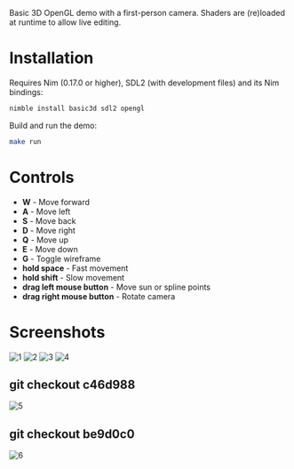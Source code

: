 Basic 3D OpenGL demo with a first-person camera. Shaders are (re)loaded at runtime to allow live
editing.

# Installation

Requires Nim (0.17.0 or higher), SDL2 (with development files) and its Nim bindings:

```sh
nimble install basic3d sdl2 opengl
```

Build and run the demo:

```sh
make run
```

# Controls

* **W** - Move forward
* **A** - Move left
* **S** - Move back
* **D** - Move right
* **Q** - Move up
* **E** - Move down
* **G** - Toggle wireframe
* **hold space** - Fast movement
* **hold shift** - Slow movement
* **drag left mouse button** - Move sun or spline points
* **drag right mouse button** - Rotate camera

# Screenshots

![1](https://user-images.githubusercontent.com/8235638/99920641-1e47e480-2d25-11eb-840b-cdbb745e1a48.gif)
![2](https://user-images.githubusercontent.com/8235638/99920644-20aa3e80-2d25-11eb-8d76-6e4a5db908a3.png)
![3](https://user-images.githubusercontent.com/8235638/99920646-2142d500-2d25-11eb-966e-7eba73887e1e.png)
![4](https://user-images.githubusercontent.com/8235638/99920647-21db6b80-2d25-11eb-94da-29b75a695795.png)

## git checkout c46d988

![5](https://user-images.githubusercontent.com/8235638/99920648-230c9880-2d25-11eb-9532-9d8a642dbc93.png)

## git checkout be9d0c0

![6](https://user-images.githubusercontent.com/8235638/99920649-230c9880-2d25-11eb-92f9-b48e3c3bdb01.png)
